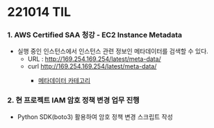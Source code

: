 # 221014 TIL
### 1. AWS Certified SAA 청강 - EC2 Instance Metadata
* 실행 중인 인스턴스에서 인스턴스 관련 정보인 메타데이터를 검색할 수 있다.
    * URL : http://169.254.169.254/latest/meta-data/
    * curl http://169.254.169.254/latest/meta-data/<category>
        * [메타데이터 카테고리](https://docs.aws.amazon.com/ko_kr/AWSEC2/latest/UserGuide/instancedata-data-categories.html)
### 2. 현 프로젝트 IAM 암호 정책 변경 업무 진행
* Python SDK(boto3) 활용하여 암호 정책 변경 스크립트 작성